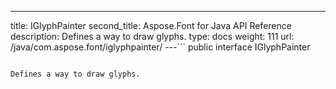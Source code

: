 ---
title: IGlyphPainter
second_title: Aspose.Font for Java API Reference
description: Defines a way to draw glyphs.
type: docs
weight: 111
url: /java/com.aspose.font/iglyphpainter/
---```
public interface IGlyphPainter
```

Defines a way to draw glyphs.
